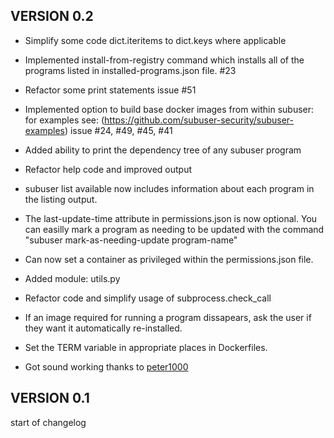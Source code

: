 VERSION 0.2
-------------

* Simplify some code dict.iteritems to dict.keys where applicable

* Implemented install-from-registry command which installs all of the programs listed in installed-programs.json file. #23

* Refactor some print statements
  issue #51
  
* Implemented option to build base docker images from within subuser: 
  for examples see: (https://github.com/subuser-security/subuser-examples)
  issue #24, #49, #45, #41
  
* Added ability to print the dependency tree of any subuser program

* Refactor help code and improved output

* subuser list available now includes information about each program in the listing output.

* The last-update-time attribute in permissions.json is now optional.  You can easilly mark a program as needing to be updated with the command "subuser mark-as-needing-update program-name"

* Can now set a container as privileged within the permissions.json file.

* Added module: utils.py

* Refactor code and simplify usage of subprocess.check_call

* If an image required for running a program dissapears, ask the user if they want it automatically re-installed.

* Set the TERM variable in appropriate places in Dockerfiles.

* Got sound working thanks to [peter1000](https://github.com/timthelion/subuser/pull/22)

VERSION 0.1
-------------
start of changelog
